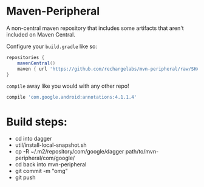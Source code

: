 Maven-Peripheral
================

A non-central maven repository that includes some artifacts that aren't included on Maven Central.

Configure your `build.gradle` like so:

```groovy
repositories {
    mavenCentral()
    maven { url 'https://github.com/rechargelabs/mvn-peripheral/raw/SHA/' }
}
```

`compile` away like you would with any other repo!

```groovy
compile 'com.google.android:annotations:4.1.1.4'
```

# Build steps:

* cd into dagger                                                 
* util/install-local-snapshot.sh
* cp -R ~/.m2/repository/com/google/dagger path/to/mvn-peripheral/com/google/
* cd back into mvn-peripheral                                    
* git commit -m "omg"
* git push
